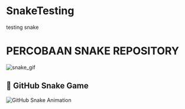 # SnakeTesting
testing snake

# PERCOBAAN SNAKE REPOSITORY

![snake_gif](https://github.com/Epangssss/SnakeTesting/blob/output/github-snake-dark.svg)

## 🐍 GitHub Snake Game

![GitHub Snake Animation](./dist/ocean.gif)

